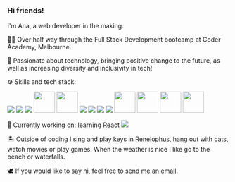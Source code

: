 ### Hi friends!

I'm Ana, a web developer in the making.

👩‍💻 Over half way through the Full Stack Development bootcamp at Coder Academy, Melbourne.

🤖  Passionate about technology, bringing positive change to the future, as well as increasing diversity and inclusivity in tech!

⚙️  Skills and tech stack:

<img src="https://img.icons8.com/color/50/000000/html-5.png"/> <img src="https://img.icons8.com/color/50/000000/css3.png"/> <img src="https://img.icons8.com/color/50/000000/sass-avatar.png"/> <img src="https://api.iconify.design/vscode-icons:file-type-js-official.svg" width="48" height="48"/> <img src="https://api.iconify.design/logos:bootstrap.svg" width="48" height="48"/> <img src="https://img.icons8.com/color/50/000000/ruby-programming-language.png"/> <img src="https://img.icons8.com/color/50/000000/postgreesql.png"/> <img src="https://img.icons8.com/color/50/000000/amazon-s3.png"/> <img src="https://img.icons8.com/color/50/000000/heroku.png"/> <img src="https://api.iconify.design/logos-netlify.svg" width="48" height="48"/> <img src="https://api.iconify.design/logos:postman.svg" width="48" height="48"/> <img src="https://icons.iconarchive.com/icons/papirus-team/papirus-apps/48/dbeaver-icon.png" width="48" height="48"/> <img src="https://api.iconify.design/logos:visual-studio-code.svg" width="48" height="48"/>

📖  Currently working on: learning React <img src="https://api.iconify.design/logos:react.svg?height=16">

🏝️  Outside of coding I sing and play keys in [Renelophus](https://www.renelophus.com/), hang out with cats, watch movies or play games. When the weather is nice I like go to the beach or waterfalls.

🕊️  If you would like to say hi, feel free to [send me an email](mailto:ana.lastoviria@gmail.com). 


<!--
**chivoi/chivoi** is a ✨ _special_ ✨ repository because its `README.md` (this file) appears on your GitHub profile.

Here are some ideas to get you started:

- 🔭 I’m currently working on ...
- 🌱 I’m currently learning ...
- 👯 I’m looking to collaborate on ...
- 🤔 I’m looking for help with ...
- 💬 Ask me about ...
- 📫 How to reach me: ...
- 😄 Pronouns: ...
- ⚡ Fun fact: ...
-->
